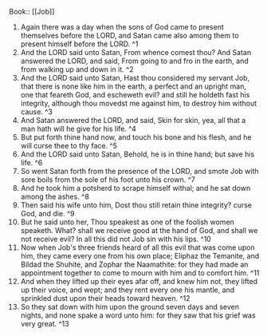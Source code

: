  Book:: [[Job]]
 1. Again there was a day when the sons of God came to present themselves before the LORD, and Satan came also among them to present himself before the LORD. ^1
 2. And the LORD said unto Satan, From whence comest thou? And Satan answered the LORD, and said, From going to and fro in the earth, and from walking up and down in it. ^2
 3. And the LORD said unto Satan, Hast thou considered my servant Job, that there is none like him in the earth, a perfect and an upright man, one that feareth God, and escheweth evil? and still he holdeth fast his integrity, although thou movedst me against him, to destroy him without cause. ^3
 4. And Satan answered the LORD, and said, Skin for skin, yea, all that a man hath will he give for his life. ^4
 5. But put forth thine hand now, and touch his bone and his flesh, and he will curse thee to thy face. ^5
 6. And the LORD said unto Satan, Behold, he is in thine hand; but save his life. ^6
 7. So went Satan forth from the presence of the LORD, and smote Job with sore boils from the sole of his foot unto his crown. ^7
 8. And he took him a potsherd to scrape himself withal; and he sat down among the ashes. ^8
 9. Then said his wife unto him, Dost thou still retain thine integrity? curse God, and die. ^9
 10. But he said unto her, Thou speakest as one of the foolish women speaketh. What? shall we receive good at the hand of God, and shall we not receive evil? In all this did not Job sin with his lips. ^10
 11. Now when Job's three friends heard of all this evil that was come upon him, they came every one from his own place; Eliphaz the Temanite, and Bildad the Shuhite, and Zophar the Naamathite: for they had made an appointment together to come to mourn with him and to comfort him. ^11
 12. And when they lifted up their eyes afar off, and knew him not, they lifted up their voice, and wept; and they rent every one his mantle, and sprinkled dust upon their heads toward heaven. ^12
 13. So they sat down with him upon the ground seven days and seven nights, and none spake a word unto him: for they saw that his grief was very great. ^13
